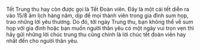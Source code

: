 Tết Trung thu hay còn được gọi là Tết Đoàn viên. Đây là một cái tết diễn ra vào 15/8 âm lịch hàng năm, dịp để mọi thành viên trong gia đình sum họp, trao những lời yêu thương. Do đó, tới ngày Trung thu, bạn không thể về sum họp với gia đình hoặc bạn muốn người thân yêu có một ngày vui trọn vẹn thì hãy gửi những lời chúc trung thu cũng chính là lời chúc tết đoàn viên hay nhất đến cho người thân yêu.
